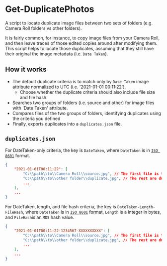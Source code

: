 # Get-DuplicatePhotos

A script to locate duplicate image files between two sets of folders (e.g. Camera Roll folders vs other folders).

It is fairly common, for instance, to copy image files from your Camera Roll, and then leave traces of those edited copies around after modifying them. This script helps to locate those duplicates, assuming that they still have their original the image metadata (i.e. `Date Taken`).

## How it works

- The default duplicate criteria is to match only by `Date Taken` image attribute normalized to UTC (i.e. '2021-01-01 00:11:22').
    - Choose whether the duplicate criteria should also include file size and file hash.
- Searches two groups of folders (i.e. source and other) for image files with 'Date Taken' attribute.
- Compares files of the two groups of folders, identifying duplicates using the criteria you defined
- Finally, exports duplicates into a `duplicates.json` file.

## `duplicates.json`

For DateTaken-only criteria, the key is `DateTaken`, where `DateTaken` is in [`ISO 8601`](https://www.iso.org/iso-8601-date-and-time-format.html) format.

```json
{
    "2021-01-01T00:11:22": [
        "C:\\path\\to\\Camera Roll\\source.jpg", // The first file is the source file.
        "C:\\path\\to\\other folder\\duplicate.jpg", // The rest are duplicates.
        ...
    ],
    ...
}
```

For DateTaken, length, and file hash criteria, the key is `DateTaken-Length-FileHash`, where `DateTaken` is in [`ISO 8601`](https://www.iso.org/iso-8601-date-and-time-format.html) format, `Length` is a integer in bytes, and `FileHash`is an `MD5` hash value.

```json
{
    "2021-01-01T00:11:22-1234567-XXXXXXXXXX": [
        "C:\\path\\to\\Camera Roll\\source.jpg", // The first file is the source file.
        "C:\\path\\to\\other folder\\duplicate.jpg", // The rest are duplicates.
        ...
    ],
    ...
}
```
